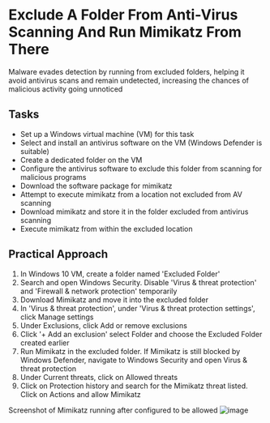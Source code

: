 # Exclude A Folder From Anti-Virus Scanning And Run Mimikatz From There
Malware evades detection by running from excluded folders, helping it avoid antivirus scans and remain undetected, increasing the chances of malicious activity going unnoticed

## Tasks
- Set up a Windows virtual machine (VM) for this task
- Select and install an antivirus software on the VM (Windows Defender is suitable)
- Create a dedicated folder on the VM
- Configure the antivirus software to exclude this folder from scanning for malicious programs
- Download the software package for mimikatz
- Attempt to execute mimikatz from a location not excluded from AV scanning
- Download mimikatz and store it in the folder excluded from antivirus scanning
- Execute mimikatz from within the excluded location

## Practical Approach
1. In Windows 10 VM, create a folder named 'Excluded Folder'
2. Search and open Windows Security. Disable 'Virus & threat protection' and 'Firewall & network protection' temporarily
3. Download Mimikatz and move it into the excluded folder
4. In 'Virus & threat protection', under 'Virus & threat protection settings', click Manage settings
5. Under Exclusions, click Add or remove exclusions
6. Click '+ Add an exclusion' select Folder and choose the Excluded Folder created earlier
7. Run Mimikatz in the excluded folder. If Mimikatz is still blocked by Windows Defender, navigate to Windows Security and open Virus & threat protection
8. Under Current threats, click on Allowed threats
9. Click on Protection history and search for the Mimikatz threat listed. Click on Actions and allow Mimikatz 

Screenshot of Mimikatz running after configured to be allowed
![image](https://github.com/user-attachments/assets/b57935fd-ce52-44d3-8874-17c29c605905)
